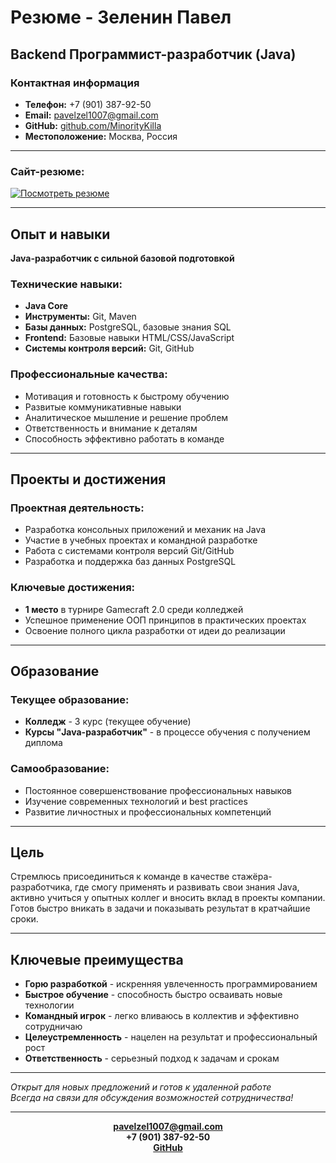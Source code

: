 # Резюме - Зеленин Павел

## Backend Программист-разработчик (Java)

### Контактная информация
- **Телефон:** +7 (901) 387-92-50
- **Email:** pavelzel1007@gmail.com
- **GitHub:** [github.com/MinorityKilla](https://github.com/MinorityKilla)
- **Местоположение:** Москва, Россия

---

### Сайт-резюме: 

[![Посмотреть резюме](https://img.shields.io/badge/👨‍💻_Посмотреть_резюме-00AA00?style=for-the-badge&logo=github&logoColor=white)](https://github.com/MinorityKilla/Resume/tree/75379114b94e5c0cafa0391846623df790dcd6c3/Resume)

---

## Опыт и навыки

**Java-разработчик с сильной базовой подготовкой**

### Технические навыки:
- **Java Core**
- **Инструменты:** Git, Maven
- **Базы данных:** PostgreSQL, базовые знания SQL
- **Frontend:** Базовые навыки HTML/CSS/JavaScript
- **Системы контроля версий:** Git, GitHub

### Профессиональные качества:
- Мотивация и готовность к быстрому обучению
- Развитые коммуникативные навыки
- Аналитическое мышление и решение проблем
- Ответственность и внимание к деталям
- Способность эффективно работать в команде

---

## Проекты и достижения

### Проектная деятельность:
- Разработка консольных приложений и механик на Java
- Участие в учебных проектах и командной разработке
- Работа с системами контроля версий Git/GitHub
- Разработка и поддержка баз данных PostgreSQL

### Ключевые достижения:
- **1 место** в турнире Gamecraft 2.0 среди колледжей
- Успешное применение ООП принципов в практических проектах
- Освоение полного цикла разработки от идеи до реализации

---

## Образование

### Текущее образование:
- **Колледж** - 3 курс (текущее обучение)
- **Курсы "Java-разработчик"** - в процессе обучения с получением диплома

### Самообразование:
- Постоянное совершенствование профессиональных навыков
- Изучение современных технологий и best practices
- Развитие личностных и профессиональных компетенций

---

## Цель

Стремлюсь присоединиться к команде в качестве стажёра-разработчика, где смогу применять и развивать свои знания Java, активно учиться у опытных коллег и вносить вклад в проекты компании. Готов быстро вникать в задачи и показывать результат в кратчайшие сроки.

---

## Ключевые преимущества

- **Горю разработкой** - искренняя увлеченность программированием
- **Быстрое обучение** - способность быстро осваивать новые технологии
- **Командный игрок** - легко вливаюсь в коллектив и эффективно сотрудничаю
- **Целеустремленность** - нацелен на результат и профессиональный рост
- **Ответственность** - серьезный подход к задачам и срокам

---

*Открыт для новых предложений и готов к удаленной работе*  
*Всегда на связи для обсуждения возможностей сотрудничества!*

---
<div align="center">

**pavelzel1007@gmail.com**  
**+7 (901) 387-92-50**  
**[GitHub](https://github.com/MinorityKilla)**

</div>
